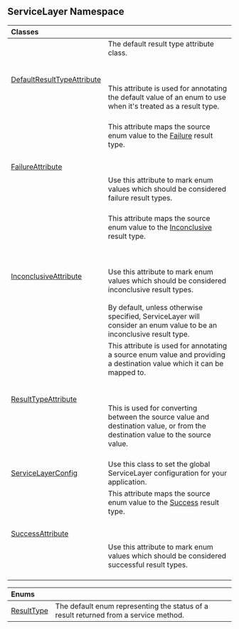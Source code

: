 ## ServiceLayer Namespace

| Classes | |
| :--- | :--- |
| [DefaultResultTypeAttribute](ServiceLayer_DefaultResultTypeAttribute.md 'ServiceLayer.DefaultResultTypeAttribute') | The default result type attribute class.<br/><br/><br/><br/>This attribute is used for annotating the default value of an enum to use when it's treated as a result type.<br/><br/> |
| [FailureAttribute](ServiceLayer_FailureAttribute.md 'ServiceLayer.FailureAttribute') | This attribute maps the source enum value to the [Failure](ServiceLayer_ResultType.md#ServiceLayer_ResultType_Failure 'ServiceLayer.ResultType.Failure') result type.<br/><br/><br/><br/>Use this attribute to mark enum values which should be considered failure result types.<br/><br/> |
| [InconclusiveAttribute](ServiceLayer_InconclusiveAttribute.md 'ServiceLayer.InconclusiveAttribute') | This attribute maps the source enum value to the [Inconclusive](ServiceLayer_ResultType.md#ServiceLayer_ResultType_Inconclusive 'ServiceLayer.ResultType.Inconclusive') result type.<br/><br/><br/><br/>Use this attribute to mark enum values which should be considered inconclusive result types.<br/><br/><remarks>By default, unless otherwise specified, ServiceLayer will consider an enum value to be an inconclusive result type.</remarks> |
| [ResultTypeAttribute](ServiceLayer_ResultTypeAttribute.md 'ServiceLayer.ResultTypeAttribute') | This attribute is used for annotating a source enum value and providing a destination value which it can be mapped to.<br/><br/><br/><br/>This is used for converting between the source value and destination value, or from the destination value to the source value.<br/><br/> |
| [ServiceLayerConfig](ServiceLayer_ServiceLayerConfig.md 'ServiceLayer.ServiceLayerConfig') | Use this class to set the global ServiceLayer configuration for your application.<br/> |
| [SuccessAttribute](ServiceLayer_SuccessAttribute.md 'ServiceLayer.SuccessAttribute') | This attribute maps the source enum value to the [Success](ServiceLayer_ResultType.md#ServiceLayer_ResultType_Success 'ServiceLayer.ResultType.Success') result type.<br/><br/><br/><br/>Use this attribute to mark enum values which should be considered successful result types.<br/><br/> |

| Enums | |
| :--- | :--- |
| [ResultType](ServiceLayer_ResultType.md 'ServiceLayer.ResultType') | The default enum representing the status of a result returned from a service method.<br/> |
